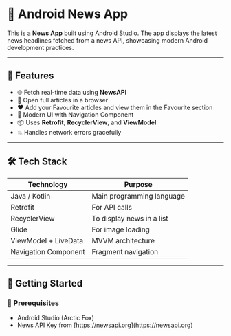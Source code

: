 # 📰 Android News App

This is a **News App** built using Android Studio. The app displays the latest news headlines fetched from a news API, showcasing modern Android development practices.

---

## 📱 Features

- 🌐 Fetch real-time data using **NewsAPI**
- 📄 Open full articles in a browser
- ❤️ Add your Favourite articles and view them in the Favourite section
- 🧭 Modern UI with Navigation Component
- 📦 Uses **Retrofit**, **RecyclerView**, and **ViewModel**
- 💥 Handles network errors gracefully

---

## 🛠️ Tech Stack

| Technology | Purpose |
|------------|---------|
| Java / Kotlin | Main programming language |
| Retrofit | For API calls |
| RecyclerView | To display news in a list |
| Glide | For image loading |
| ViewModel + LiveData | MVVM architecture |
| Navigation Component | Fragment navigation |

---

## 🚀 Getting Started

### 🔧 Prerequisites

- Android Studio (Arctic Fox)
- News API Key from [https://newsapi.org](https://newsapi.org)

